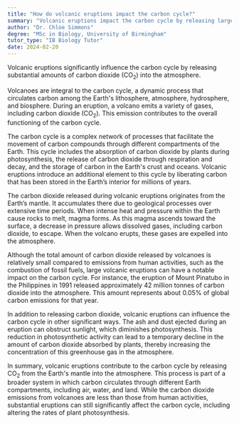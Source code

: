 ```yaml
---
title: "How do volcanic eruptions impact the carbon cycle?"
summary: "Volcanic eruptions impact the carbon cycle by releasing large amounts of carbon dioxide into the atmosphere."
author: "Dr. Chloe Simmons"
degree: "MSc in Biology, University of Birmingham"
tutor_type: "IB Biology Tutor"
date: 2024-02-20
---
```


Volcanic eruptions significantly influence the carbon cycle by releasing substantial amounts of carbon dioxide ($\text{CO}_2$) into the atmosphere.

Volcanoes are integral to the carbon cycle, a dynamic process that circulates carbon among the Earth's lithosphere, atmosphere, hydrosphere, and biosphere. During an eruption, a volcano emits a variety of gases, including carbon dioxide ($\text{CO}_2$). This emission contributes to the overall functioning of the carbon cycle.

The carbon cycle is a complex network of processes that facilitate the movement of carbon compounds through different compartments of the Earth. This cycle includes the absorption of carbon dioxide by plants during photosynthesis, the release of carbon dioxide through respiration and decay, and the storage of carbon in the Earth's crust and oceans. Volcanic eruptions introduce an additional element to this cycle by liberating carbon that has been stored in the Earth’s interior for millions of years.

The carbon dioxide released during volcanic eruptions originates from the Earth’s mantle. It accumulates there due to geological processes over extensive time periods. When intense heat and pressure within the Earth cause rocks to melt, magma forms. As this magma ascends toward the surface, a decrease in pressure allows dissolved gases, including carbon dioxide, to escape. When the volcano erupts, these gases are expelled into the atmosphere.

Although the total amount of carbon dioxide released by volcanoes is relatively small compared to emissions from human activities, such as the combustion of fossil fuels, large volcanic eruptions can have a notable impact on the carbon cycle. For instance, the eruption of Mount Pinatubo in the Philippines in 1991 released approximately $42$ million tonnes of carbon dioxide into the atmosphere. This amount represents about $0.05\%$ of global carbon emissions for that year.

In addition to releasing carbon dioxide, volcanic eruptions can influence the carbon cycle in other significant ways. The ash and dust ejected during an eruption can obstruct sunlight, which diminishes photosynthesis. This reduction in photosynthetic activity can lead to a temporary decline in the amount of carbon dioxide absorbed by plants, thereby increasing the concentration of this greenhouse gas in the atmosphere.

In summary, volcanic eruptions contribute to the carbon cycle by releasing $\text{CO}_2$ from the Earth's mantle into the atmosphere. This process is part of a broader system in which carbon circulates through different Earth compartments, including air, water, and land. While the carbon dioxide emissions from volcanoes are less than those from human activities, substantial eruptions can still significantly affect the carbon cycle, including altering the rates of plant photosynthesis.
    